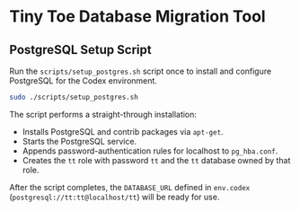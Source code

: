 # Tiny Toe Database Migration Tool

## PostgreSQL Setup Script

Run the `scripts/setup_postgres.sh` script once to install and configure PostgreSQL for the Codex environment.

```bash
sudo ./scripts/setup_postgres.sh
```

The script performs a straight-through installation:

- Installs PostgreSQL and contrib packages via `apt-get`.
- Starts the PostgreSQL service.
- Appends password-authentication rules for localhost to `pg_hba.conf`.
- Creates the `tt` role with password `tt` and the `tt` database owned by that role.

After the script completes, the `DATABASE_URL` defined in `env.codex` (`postgresql://tt:tt@localhost/tt`) will be ready for use.
